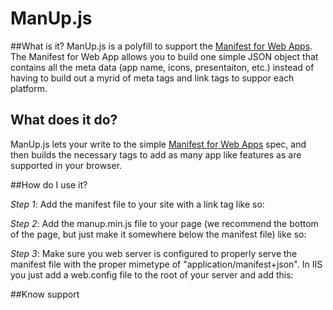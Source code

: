 # ManUp.js

##What is it?
ManUp.js is a polyfill to support the [Manifest for Web Apps](http://w3c.github.io/manifest/).  The Manifest for Web App allows you to build one simple JSON object that contains all the meta data (app name, icons, presentaiton, etc.) instead of having to build out a myrid of meta tags and link tags to suppor each platform.

## What does it do?
ManUp.js lets your write to the simple  [Manifest for Web Apps](http://w3c.github.io/manifest/) spec, and then builds the necessary tags to add as many app like features as are supported in your browser.

##How do I use it?

*Step 1*: Add the manifest file to your site with a link tag like so:

*Step 2*: Add the manup.min.js file to your page (we recommend the bottom of the page, but just make it somewhere below the manifest file) like so:

*Step 3*: Make sure you web server is configured to properly serve the manifest file with the proper mimetype of "application/manifest+json".  In IIS you just add a web.config file to the root of your server and add this:



##Know support

